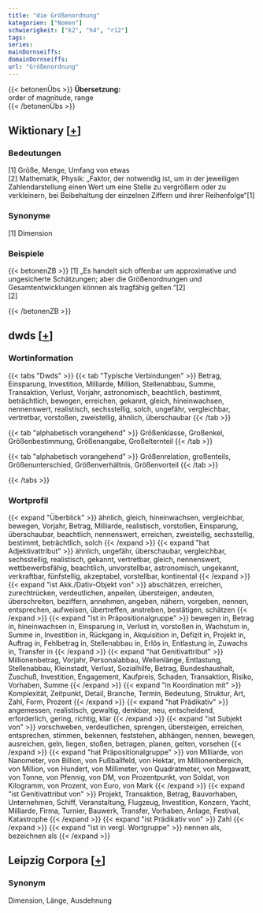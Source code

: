 ```yaml
---
title: "die Größenordnung"
kategorien: ["Nomen"]
schwierigkeit: ["k2", "h4", "r12"]
tags:
series:
mainDornseiffs:
domainDornseiffs:
url: "Größenordnung"
---
```


{{< betonenÜbs >}}
**Übersetzung:**  
order of magnitude, range  
{{< /betonenÜbs >}}

## Wiktionary [[+](https://de.wiktionary.org/wiki/Größenordnung)]

### Bedeutungen
[1] Größe, Menge, Umfang von etwas  
[2] Mathematik, Physik: „Faktor, der notwendig ist, um in der jeweiligen Zahlendarstellung einen Wert um eine Stelle zu vergrößern oder zu verkleinern, bei Beibehaltung der einzelnen Ziffern und ihrer Reihenfolge“[1]  

### Synonyme
[1] Dimension  

### Beispiele
{{< betonenZB >}}
[1] „Es handelt sich offenbar um approximative und ungesicherte Schätzungen; aber die Größenordnungen und Gesamtentwicklungen können als tragfähig gelten.“[2]  
[2]  

{{< /betonenZB >}}


## dwds [[+](https://www.dwds.de/wb/Größenordnung)]

### Wortinformation
{{< tabs "Dwds" >}}
{{< tab "Typische Verbindungen" >}}
Betrag, Einsparung, Investition, Milliarde, Million, Stellenabbau, Summe, Transaktion, Verlust, Vorjahr, astronomisch, beachtlich, bestimmt, beträchtlich, bewegen, erreichen, gekannt, gleich, hineinwachsen, nennenswert, realistisch, sechsstellig, solch, ungefähr, vergleichbar, vertretbar, vorstoßen, zweistellig, ähnlich, überschaubar
{{< /tab >}}

{{< tab "alphabetisch vorangehend" >}}
Größenklasse, Großenkel, Größenbestimmung, Größenangabe, Großelternteil
{{< /tab >}}

{{< tab "alphabetisch vorangehend" >}}
Größenrelation, großenteils, Größenunterschied, Größenverhältnis, Größenvorteil
{{< /tab >}}

{{< /tabs >}}

### Wortprofil
{{< expand "Überblick" >}} ähnlich, gleich, hineinwachsen, vergleichbar, bewegen, Vorjahr, Betrag, Milliarde, realistisch, vorstoßen, Einsparung, überschaubar, beachtlich, nennenswert, erreichen, zweistellig, sechsstellig, bestimmt, beträchtlich, solch {{< /expand >}}
{{< expand "hat Adjektivattribut" >}} ähnlich, ungefähr, überschaubar, vergleichbar, sechsstellig, realistisch, gekannt, vertretbar, gleich, nennenswert, wettbewerbsfähig, beachtlich, unvorstellbar, astronomisch, ungekannt, verkraftbar, fünfstellig, akzeptabel, vorstellbar, kontinental {{< /expand >}}
{{< expand "ist Akk./Dativ-Objekt von" >}} abschätzen, erreichen, zurechtrücken, verdeutlichen, anpeilen, übersteigen, andeuten, überschreiten, beziffern, annehmen, angeben, nähern, vorgeben, nennen, entsprechen, aufweisen, übertreffen, anstreben, bestätigen, schätzen {{< /expand >}}
{{< expand "ist in Präpositionalgruppe" >}} bewegen in, Betrag in, hineinwachsen in, Einsparung in, Verlust in, vorstoßen in, Wachstum in, Summe in, Investition in, Rückgang in, Akquisition in, Defizit in, Projekt in, Auftrag in, Fehlbetrag in, Stellenabbau in, Erlös in, Entlastung in, Zuwachs in, Transfer in {{< /expand >}}
{{< expand "hat Genitivattribut" >}} Millionenbetrag, Vorjahr, Personalabbau, Wellenlänge, Entlastung, Stellenabbau, Kleinstadt, Verlust, Sozialhilfe, Betrag, Bundeshaushalt, Zuschuß, Investition, Engagement, Kaufpreis, Schaden, Transaktion, Risiko, Vorhaben, Summe {{< /expand >}}
{{< expand "in Koordination mit" >}} Komplexität, Zeitpunkt, Detail, Branche, Termin, Bedeutung, Struktur, Art, Zahl, Form, Prozent {{< /expand >}}
{{< expand "hat Prädikativ" >}} angemessen, realistisch, gewaltig, denkbar, neu, entscheidend, erforderlich, gering, richtig, klar {{< /expand >}}
{{< expand "ist Subjekt von" >}} vorschweben, verdeutlichen, sprengen, übersteigen, erreichen, entsprechen, stimmen, bekennen, feststehen, abhängen, nennen, bewegen, ausreichen, geln, liegen, stoßen, betragen, planen, gelten, vorsehen {{< /expand >}}
{{< expand "hat Präpositionalgruppe" >}} von Milliarde, von Nanometer, von Billion, von Fußballfeld, von Hektar, im Millionenbereich, von Million, von Hundert, von Millimeter, von Quadratmeter, von Megawatt, von Tonne, von Pfennig, von DM, von Prozentpunkt, von Soldat, von Kilogramm, von Prozent, von Euro, von Mark {{< /expand >}}
{{< expand "ist Genitivattribut von" >}} Projekt, Transaktion, Betrag, Bauvorhaben, Unternehmen, Schiff, Veranstaltung, Flugzeug, Investition, Konzern, Yacht, Milliarde, Firma, Turnier, Bauwerk, Transfer, Vorhaben, Anlage, Festival, Katastrophe {{< /expand >}}
{{< expand "ist Prädikativ von" >}} Zahl {{< /expand >}}
{{< expand "ist in vergl. Wortgruppe" >}} nennen als, bezeichnen als {{< /expand >}}

## Leipzig Corpora [[+](https://corpora.uni-leipzig.de/en/res?word=Größenordnung&corpusId=deu_newscrawl-public_2018)]


### Synonym
Dimension, Länge, Ausdehnung

